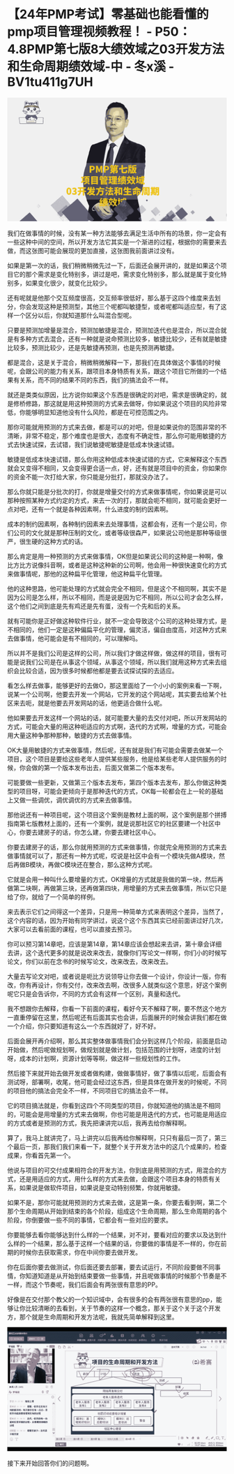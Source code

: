 # 【24年PMP考试】零基础也能看懂的pmp项目管理视频教程！ - P50：4.8PMP第七版8大绩效域之03开发方法和生命周期绩效域-中 - 冬x溪 - BV1tu411g7UH

![](img/702a289b4e34b5e5254c2668e9e695d0_0.png)

我们在做事情的时候，没有某一种方法能够去满足生活中所有的场景，你一定会有一些这种中间的空间，所以开发方法它其实是一个渐进的过程，根据你的需要来去做，而这张图可能会展现的更加直接，这张图我前面讲过没有。

如果是第一次的话，我们稍微稍微先过一下，后面还会展开讲的，就是如果这个项目它的那个需求是变化特别多，讲过是吧，需求变化特别多，那么就是属于变化特别多，如果变化很少，就变化比较少。

还有呢就是他那个交互频度很高，交互频率很低好，那么基于这四个维度来去划分，你会发现这种是预测型，其他三个呢都叫敏捷型，或者呢都叫适应型，有了这样一个区分以后，你就知道那什么叫混合型呢。

只要是预测加增量是混合，预测加敏捷是混合，预测加迭代也是混合，所以混合就是有多种方式去混合，还有一种就是说命预测比较多，敏捷比较少，还有就是敏捷比较多，预测比较少，还是先敏捷再预测，也是先预测再敏捷。

都是混合，这是关于混合，稍微稍微解释一下，那我们在具体做这个事情的时候呢，会跟公司的能力有关系，跟项目本身特质有关系，跟这个项目它所做的一个结果有关系，而不同的结果不同的东西，我们的搞法会不一样。

就还是类类似原因，比方说你如果这个东西是很确定的对吧，需求是很确定的，就是修桥修路，那这就是用这种预测的方式来去做呀，你如果说这个项目的风险非常低，你能够明显知道他没有什么风险，都是在可控范围之内。

那你可能就用预测的方式来去做，都是可以的对吧，但是如果说你的范围非常的不清晰，非常不稳定，那个难度也是很大，态度有不确定性，那么你可能用敏捷的方式去快速试探，去试错，我们说敏捷呢敏捷是低成本快速试错。

敏捷是低成本快速试错，那么你用这种低成本快速试错的方式，它来解释这个东西就会又变得不相同，又会变得更合适一点，好，还有就是项目中的资金，你如果你的资金不能一次打给大家，你只能是分批打，那就没办法了。

那么你就只能是分批次的打，你就是增量交付的方式来做事情呢，你如果说是可以那种按照某种方式约定的方式，来去一次的打，那就会呃不相同，就可能会更好一点对吧，还有一个就是各种因素啊，什么进度的制约因素啊。

成本的制约因素啊，各种制约因素来去处理事情，这都会有，还有一个是公司，你们公司的文化就是那种压制的文化，或者等级很森严，如果说公司他是那种等级很严，很生硬的这种方式的话。

那么肯定是用一种预测的方式来做事情，OK但是如果说公司的这种是一种啊，像比方比方说像抖音啊，或者是这种这种新的公司啊，他会用一种很快速变化的方式来做事情呢，那他的这种扁平化管理，他这种扁平化管理。

他的这种思路，他可能处理的方式就会完全不相同，但是这个不相同啊，其实不是因为公司是怎么样，所以不相同，而是说是因为它不相同，所以公司才会怎么样，这个他们之间到底是先有鸡还是先有蛋，没有一个先和后的关系。

就有可能你是正好做这种软件行业，就不一定会导致这个公司的这种处理方式，是不相同的，他们一定是这种偏扁平化的管理，偏灵活，偏自由度高，对这种方式来去做事情，他可能会是有不相同的，可以理解吗。

所以并不是我们公司是这样的公司，所以我们才做这样做，做这样的项目，很有可能是说我们公司是在从事这个领域，从事这个领域，所以我们就用这种方式来去组织会比较合适，因为很多时候都他都是要去试探试探的去适应。

看怎么样去做事，能够更好的去做O，那这里面给了一个小小的案例来看一下啊，说某一个公司啊，他要去开发一个网站，它开发的这个网站呢，其实要去给某个社区来去呃，就是他要去开发网站的话，他更适合做什么呢。

他如果要去开发这样一个网站的话，就可能要大量的去交付对吧，所以开发网站的方式，可能会大量的用这种呃适应的方式啊，迭代的方式啊，增量的方式，可能会用大量这种争那种那种，敏捷的方式去做事情。

OK大量用敏捷的方式来做事情，然后呢，还有就是我们有可能会需要去做某一个项目，这个项目是要给这些老年人提供某些服务，他是给某些老年人提供服务的时候，你会做的第一个版本发布出去，后面又做第二个版本发布。

可能要做一些更新，又做第三个版本去发布，第四个版本去发布，那么你做这种类型的项目呀，可能会更倾向于是那种迭代的方式，OK每一轮都会在上一轮的基础上又做一些调优，调优调优的方式来去做事情。

那他说还有一种项目呢，这个项目这个案例是教材上面的啊，这个案例是那个拼搏指南第七版教材上面的，还有一个案例，就是说那社区它的社区要建一个社区中心，你要去建房子的话，你怎么建，你要去建社区中心。

你要去建房子的话，那么你就用预测的方式来做事情，你就完全用预测的方式来去做事情就可以了，那还有一种方式呢，哎说是社区中会有一个模块先做A模块，然后再做B模块，再做C模块还在整合，那么这种方式呢。

它就是会用一种叫什么要增量的方式，OK增量的方式就是我做的第一块，然后再做第二块啊，再做第三块，还再做第四块，用增量的方式来去做事情，所以它只是给了你，就给了一个简单的样例。

来去表示它们之间得这一个差异，只是用一种简单方式来表明这个差异，当然了，这个内容的话，因为开始有同学讲过，说这个这个东西其实已经前面讲过好几次，大家可以去看前面的课程，也可以直接去预习。

你可以预习第14章吧，应该是第14章，第14章应该会想起来去讲，第十章会详细去讲，这个迭代更多的就是说改来改去，就像你们写论文一样啊，你们小的时候写论文，你们以前在念书的时候写论文，改来改去，改来改去。

大量去写论文对吧，或者说是呃比方说领导让你去做一个设计，你设计一版，你有改，你有再设计，你有交付，改来改去啊，改很多人就类似这个意思，好这个案例呢它只是会告诉你，不同的方式会有这样一个区别，真量和迭代。

我不想跟你去解释，你看一下前面的课程，看好今天不解释了啊，要不然这个地方一直重停留在这里，然后呢还有后面其实也会讲，后面展开的时候会讲我们都在做一个介绍，你只要知道有这么一个东西就好了，好不好。

后面会展开再介绍啊，那么其实整体做事情我们会分到这样几个阶段，前面是启动开始做，然后呢做规划啊，做规划就是做计划，包括范围的计划呀，进度的计划呀，成本的计划啊，资源计划等等啊，做这样一些规划性的工作。

然后接下来就开始去做开发或者做构建，做做事情好，做了事情以后呢，后面会有测试呀，部署啊，收尾，他可能会经过这东西，但是具体在做开发的时候呢，不同的项目他的搞法会完全不一样，不同项目它的搞法会不一样。

它的项目搞法就是，你看到这四个不同类型的项目，你就知道他的搞法是不相同的，可能会是用增量的方式来去做啊，你也可能是用迭代的方式，也可能是用适应的方式或者是预测的方式，我先把课讲完以后，我再去给你解释啊。

算了，我马上就讲完了，马上讲完以后我再给你解释啊，只只有最后一页了，第三个最后一页，那我们我们来看一下，就整个关于开发方法中的这几个成果的，检查成果，你看首先第一个。

他说与项目的可交付成果相符合的开发方法，你到底是用预测的方式，用混合的方式，还是用适应的方式，用什么样的方式来去做，会跟这个项目本身的特质有关系，如果说是做软件项目，如果说是变动特别频繁，你就用敏捷。

如果不是，那你可能就用预测的方式来去做，这是第一条，你要去看到啊，第二个那个生命周期从开始到结束的各个阶段，组成这个生命周期，那么生命周期的各个阶段，你倒要做一些不同的事情，它都会有一些对应的要求。

你要能够去看你能够达到什么样的一个结果，对不对，要看对应的要求以及达到什么样的一个结果，那么基于这样一个结果的话，你要做的事情是不一样的，你在前期的时候你去获取需求，你在中间你要去做开发。

你在后面你要去做测试，你后面还要去部署，要去试运行，不同阶段要做不同事情，你知道知道是从开始到结束要做一些事情，并且呢做事情的时候那个节奏是不一样，而这个节奏呢，我们后面会有两张很有意思的PP。

好像是在交付那个教父的一个知识域中，会有很多的会有两张很有意思的pp，能够让你比较清晰的去看到，关于节奏的这样一个概念，那关于这个关于这个开发方，那个就是生命周期和开发方法呢，我就先简单解释到这里。



![](img/702a289b4e34b5e5254c2668e9e695d0_2.png)

接下来开始回答你们的问题啊。